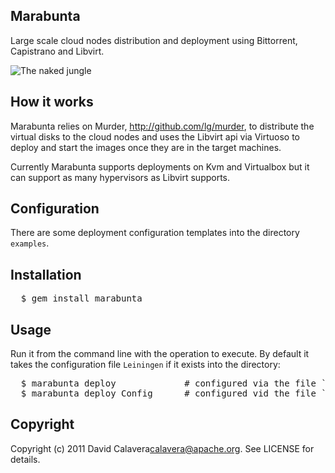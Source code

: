 Marabunta
---------

Large scale cloud nodes distribution and deployment using Bittorrent, Capistrano and Libvirt.

![The naked jungle](http://dl.dropbox.com/u/6838328/51tHMdGsdAL._SS400_.jpg)

How it works
------------

Marabunta relies on Murder, http://github.com/lg/murder, to distribute
the virtual disks to the cloud nodes and uses the Libvirt api via Virtuoso to deploy
and start the images once they are in the target machines.

Currently Marabunta supports deployments on Kvm and Virtualbox but it can support as many hypervisors
as Libvirt supports.

Configuration
-------------

There are some deployment configuration templates into the directory `examples`.

Installation
------------

<pre>
  $ gem install marabunta
</pre>

Usage
-----

Run it from the command line with the operation to execute. By default it
takes the configuration file `Leiningen` if it exists into the directory:

<pre>
  $ marabunta deploy             # configured via the file `Leiningen`
  $ marabunta deploy Config      # configured vid the file `Config`
</pre>

Copyright
---------

Copyright (c) 2011 David Calavera<calavera@apache.org>. See LICENSE for details.
